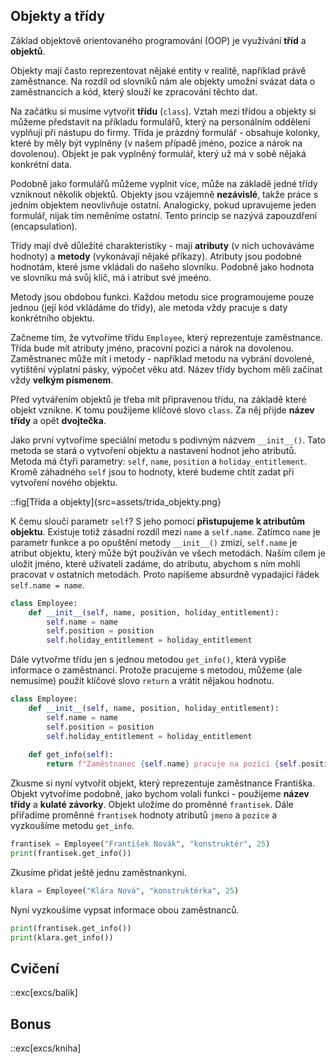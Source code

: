 ## Objekty a třídy

Základ objektově orientovaného programování (OOP) je využívání **tříd** a **objektů**.

Objekty mají často reprezentovat nějaké entity v realitě, například právě zaměstnance. Na rozdíl od slovníků nám ale objekty umožní svázat data o zaměstnancích a kód, který slouží ke zpracování těchto dat.

Na začátku si musíme vytvořit **třídu** (`class`). Vztah mezi třídou a objekty si můžeme představit na příkladu formulářů, který na personálním oddělení vyplňují při nástupu do firmy. Třída je prázdný formulář - obsahuje kolonky, které by měly být vyplněny (v našem případě jméno, pozice a nárok na dovolenou). Objekt je pak vyplněný formulář, který už má v sobě nějaká konkrétní data. 

Podobně jako formulářů můžeme vyplnit více, může na základě jedné třídy vzniknout několik objektů. Objekty jsou vzájemně **nezávislé**, takže práce s jedním objektem neovlivňuje ostatní. Analogicky, pokud upravujeme jeden formulář, nijak tím neměníme ostatní. Tento princip se nazývá zapouzdření (encapsulation).

Třídy mají dvě důležité charakteristiky - mají **atributy** (v nich uchováváme hodnoty) a **metody** (vykonávají nějaké příkazy). Atributy jsou podobné hodnotám, které jsme vkládali do našeho slovníku. Podobně jako hodnota ve slovníku má svůj klíč, má i atribut své jmeéno.

Metody jsou obdobou funkci. Každou metodu sice programoujeme pouze jednou (její kód vkládáme do třídy), ale metoda vždy pracuje s daty konkrétního objektu.

Začneme tím, že vytvoříme třídu `Employee`, který reprezentuje zaměstnance. Třída bude mít atributy jméno, pracovní pozici a nárok na dovolenou. Zaměstnanec může mít i metody - například metodu na vybrání dovolené, vytištění výplatní pásky, výpočet věku atd. Název třídy bychom měli začínat vždy **velkým písmenem**.

Před vytvářením objektů je třeba mít připravenou třídu, na základě které objekt vznikne. K tomu použijeme klíčové slovo `class`. Za něj přijde **název třídy** a opět **dvojtečka**. 

Jako první vytvoříme speciální metodu s podivným názvem `__init__()`. Tato metoda se stará o vytvoření objektu a nastavení hodnot jeho atributů. Metoda má čtyři parametry: `self`, `name`, `position` a `holiday_entitlement`. Kromě záhadného `self` jsou to hodnoty, které budeme chtít zadat při vytvoření nového objektu.

::fig[Třída a objekty]{src=assets/trida_objekty.png}

K čemu sloučí parametr `self`? S jeho pomocí **přistupujeme k atributům objektu**. Existuje totiž zásadní rozdíl mezi `name` a `self.name`. Zatímco `name` je parametr funkce a po opuštění metody `__init__()` zmizí, `self.name` je atribut objektu, který může být používán ve všech metodách. Naším cílem je uložit jméno, které uživateli zadáme, do atributu, abychom s ním mohli pracovat v ostatních metodách. Proto napíšeme absurdně vypadající řádek `self.name = name`.

```py
class Employee:
    def __init__(self, name, position, holiday_entitlement):
        self.name = name
        self.position = position
        self.holiday_entitlement = holiday_entitlement
```

Dále vytvořme třídu jen s jednou metodou `get_info()`, která vypíše informace o zaměstnanci. Protože pracujeme s metodou, můžeme (ale nemusíme) použít klíčové slovo `return` a vrátit nějakou hodnotu.

```py
class Employee:
    def __init__(self, name, position, holiday_entitlement):
        self.name = name
        self.position = position
        self.holiday_entitlement = holiday_entitlement
    
    def get_info(self):
        return f"Zaměstnanec {self.name} pracuje na pozici {self.position}."
```

Zkusme si nyní vytvořit objekt, který reprezentuje zaměstnance Františka. Objekt vytvoříme podobně, jako bychom volali funkci - použijeme **název třídy** a **kulaté závorky**. Objekt uložíme do proměnné `frantisek`. Dále přiřadíme proměnné `frantisek` hodnoty atributů `jmeno` a `pozice` a vyzkoušíme metodu `get_info`.

```py
frantisek = Employee("František Novák", "konstruktér", 25)
print(frantisek.get_info())
```

Zkusíme přidat ještě jednu zaměstnankyni.

```py
klara = Employee("Klára Nová", "konstruktérka", 25)
```

Nyní vyzkoušíme vypsat informace obou zaměstnanců.

```py
print(frantisek.get_info())
print(klara.get_info())
```

## Cvičení

::exc[excs/balik]

## Bonus

::exc[excs/kniha]
